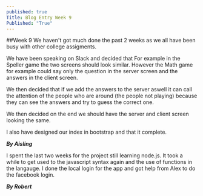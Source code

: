 ```yaml
---
published: true
Title: Blog Entry Week 9
Published: "True"
---
```




##Week 9 
We haven't got much done the past 2 weeks as we all have been busy with other college assigments. 

We have been speaking on Slack and decided that For example in the Speller game the two screens should look similar. However the Math game for example could say only the question in the server screen and the answers in the client screen.

We then decided that if we add the answers to the server aswell it can call the attention of the people who are around (the people not playing) because they can see the answers and try to guess the correct one.

We then decided on the end we should have the server and client screen looking the same.

I also have designed our index in bootstrap and that it complete.

**_By Aisling_**

I spent the last two weeks for the project still learning node.js. It took a while to get used to the javascript syntax again and the use of functions in the langauge. I done the local login for the app and got help from Alex to do the facebook login.

**_By Robert_**